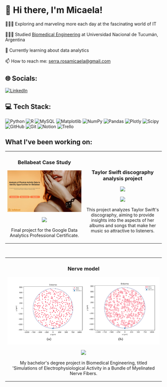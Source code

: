 # 💫 Hi there, I'm Micaela!

👩🏻‍💻 Exploring and marveling more each day at the fascinating world of IT <br/><br>👩🏻‍🎓 Studied [Biomedical Engineering](https://www.facet.unt.edu.ar/ingbiomedica/) at Universidad Nacional de Tucumán, Argentina<br/><br>🌱 Currently learning about data analytics<br/><br>📫 How to reach me: serra.rosamicaela@gmail.com<br/>

## 🌐 Socials:
[![LinkedIn](https://img.shields.io/badge/LinkedIn-%230077B5.svg?logo=linkedin&logoColor=white)](https://linkedin.com/in/https://www.linkedin.com/in/rosa-micaela-serra/) 

## 💻 Tech Stack:
![Python](https://img.shields.io/badge/python-3670A0?style=for-the-badge&logo=python&logoColor=ffdd54) ![R](https://img.shields.io/badge/r-%23276DC3.svg?style=for-the-badge&logo=r&logoColor=white) ![MySQL](https://img.shields.io/badge/mysql-4479A1.svg?style=for-the-badge&logo=mysql&logoColor=white) ![Matplotlib](https://img.shields.io/badge/Matplotlib-%23ffffff.svg?style=for-the-badge&logo=Matplotlib&logoColor=black) ![NumPy](https://img.shields.io/badge/numpy-%23013243.svg?style=for-the-badge&logo=numpy&logoColor=white) ![Pandas](https://img.shields.io/badge/pandas-%23150458.svg?style=for-the-badge&logo=pandas&logoColor=white) ![Plotly](https://img.shields.io/badge/Plotly-%233F4F75.svg?style=for-the-badge&logo=plotly&logoColor=white) ![Scipy](https://img.shields.io/badge/SciPy-%230C55A5.svg?style=for-the-badge&logo=scipy&logoColor=%white) ![GitHub](https://img.shields.io/badge/github-%23121011.svg?style=for-the-badge&logo=github&logoColor=white) ![Git](https://img.shields.io/badge/git-%23F05033.svg?style=for-the-badge&logo=git&logoColor=white) ![Notion](https://img.shields.io/badge/Notion-%23000000.svg?style=for-the-badge&logo=notion&logoColor=white) ![Trello](https://img.shields.io/badge/Trello-%23026AA7.svg?style=for-the-badge&logo=Trello&logoColor=white)

## What I've been working on:

<table>
<tr>
<td width="50%">
<h3 align="center">Bellabeat Case Study</h3>
<div align="center">
<a href="https://github.com/rmserra/google-bellabeat-case-study" target="_blank"><img src="https://github.com/rmserra/google-bellabeat-case-study/blob/main/imagesREADME/bellabeat-banner.png"></a>
<p>
<a href="https://github.com/rmserra/google-bellabeat-case-study" target="_blank">
<img src="https://img.shields.io/badge/CODE-80ffaa?style=for-the-badge&logo=github&logoColor=black">
</a>
</p>
<p>Final project for the Google Data Analytics Professional Certificate. </p>
</div>
                                                                                      
</td>

<td width="50%">
               <br>
<h3 align="center">Taylor Swift discography analysis project</h3>
<div align="center">                                       
<a href="https://github.com/rmserra/taylorswift-analysis-python" target="_blank"><img src="https://github.com/rmserra/taylorswift-analysis-python/blob/main/images/taylor-banner.png"></a>
<br>
<p>
<a href="https://github.com/rmserra/taylorswift-analysis-python" target="_blank">
<img src="https://img.shields.io/badge/CODE-80ffaa?style=for-the-badge&logo=github&logoColor=black">
</a>
</p>
</p>This project analyzes Taylor Swift's discography, aiming to provide insights into the aspects of her albums and songs that make her music so attractive to listeners.</p>
</div>                                                             
</table>                                                                                 
</div>
<br>




<table>
<tr>
<td width="50%">
<h3 align="center">Nerve model</h3>
<div align="center">
<a href="https://github.com/lintec-unt/nerve-model" target="_blank"><img src="https://github.com/rmserra/proyecto-de-graduacion/blob/main/nerve-banner.png"></a>
<p>
<a href="https://github.com/lintec-unt/nerve-model" target="_blank">
<img src="https://img.shields.io/badge/CODE-80ffaa?style=for-the-badge&logo=github&logoColor=black">
</a>
</p>
<p>My bachelor's degree project in Biomedical Engineering, titled 'Simulations of Electrophysiological Activity in a Bundle of Myelinated Nerve Fibers. </p>
</div>
                                                                                      
</td>

                                            
</table>                                                                                 
</div>
<br>

<!-- Proudly created with GPRM ( https://gprm.itsvg.in ) -->
